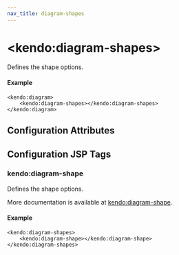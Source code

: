 ```yaml
---
nav_title: diagram-shapes
---
```


# \<kendo:diagram-shapes\>

Defines the shape options.

#### Example
    <kendo:diagram>
        <kendo:diagram-shapes></kendo:diagram-shapes>
    </kendo:diagram>

## Configuration Attributes


##  Configuration JSP Tags

### kendo:diagram-shape

Defines the shape options.

More documentation is available at [kendo:diagram-shape](/api/wrappers/jsp/diagram/shape).

#### Example

    <kendo:diagram-shapes>
        <kendo:diagram-shape></kendo:diagram-shape>
    </kendo:diagram-shapes>


